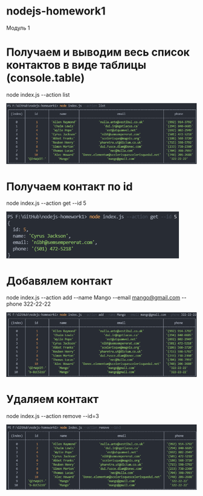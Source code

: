 # nodejs-homework1
Модуль 1

# Получаем и выводим весь список контактов в виде таблицы (console.table)
node index.js --action list

<img src='./images/list.png'>

# Получаем контакт по id
node index.js --action get --id 5

<img src='./images/get.png'>

# Добавялем контакт
node index.js --action add --name Mango --email mango@gmail.com --phone 322-22-22

<img src='./images/add.png'>

# Удаляем контакт
node index.js --action remove --id=3

<img src='./images/remove.png'>
